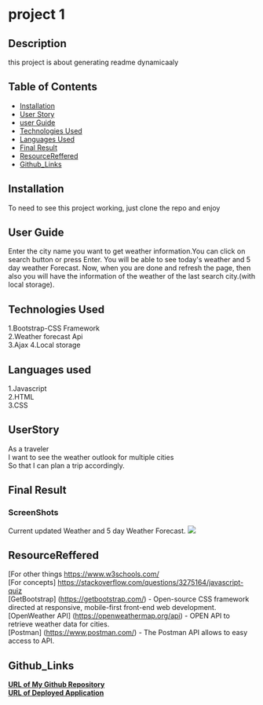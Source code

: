 # project 1

## Description
this project is about generating readme dynamicaaly


## Table of Contents 

* [Installation](#Installation)
* [User Story](#UserStory)
* [user Guide](#userGuide)
* [Technologies Used](#Technology)
* [Languages Used](#Languages)
* [Final Result](#FinalResult)
* [ResourceReffered](#ResourceReffered)
* [Github_Links](#Github_Links)


## Installation
To need to see this project working, just clone the repo and enjoy

## User Guide
Enter the city name you want to get weather information.You can click on search button or press Enter. You will be able to see today's weather and 5 day weather Forecast.
Now, when you are done and refresh the page, then also you will have the information of the weather of the last search city.(with local storage).

## Technologies Used
1.Bootstrap-CSS Framework<br>
2.Weather forecast Api<br>
3.Ajax
4.Local storage


## Languages used
1.Javascript<br>
2.HTML<br>
3.CSS

## UserStory
As a traveler<br>
I want to see the weather outlook for multiple cities<br>
So that I can plan a trip accordingly.


## Final Result
### ScreenShots
Current updated Weather and 5 day Weather Forecast.
![](Assets/screenshot1.png)


## ResourceReffered
[For other things https://www.w3schools.com/ <br>
[For concepts] https://stackoverflow.com/questions/3275164/javascript-quiz <br>
[GetBootstrap] (https://getbootstrap.com/) - Open-source CSS framework directed at responsive, mobile-first front-end web development.<br>
[OpenWeather API] (https://openweathermap.org/api) - OPEN API to retrieve weather data for cities.<br>
[Postman] (https://www.postman.com/) - The Postman API allows to easy access to API.


## Github_Links
[**URL of My Github Repository**](https://github.com/guptaria/Weather_Dashboard)<br>
[**URL of Deployed Application**](https://guptaria.github.io/Weather_Dashboard/)
